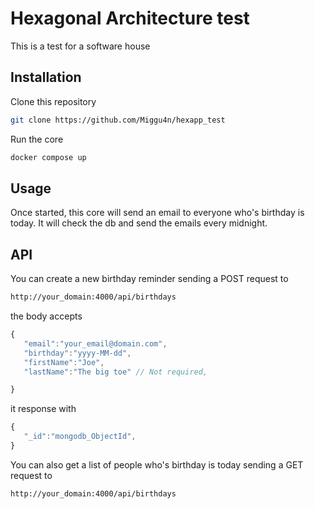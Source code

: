 # Hexagonal Architecture test

This is a test for a software house

## Installation

Clone this repository

```bash
git clone https://github.com/Miggu4n/hexapp_test
```

Run the core

```bash
docker compose up
```

## Usage

Once started, this core will send an email to everyone who's birthday is today. It will check the db and send the emails every midnight.

## API

You can create a new birthday reminder sending a POST request to

```bash
http://your_domain:4000/api/birthdays
```

the body accepts

```typescript
{
   "email":"your_email@domain.com",
   "birthday":"yyyy-MM-dd",
   "firstName":"Joe",
   "lastName":"The big toe" // Not required,

}
```

it response with

```typescript
{
   "_id":"mongodb_ObjectId",
}
```

You can also get a list of people who's birthday is today sending a GET request to

```bash
http://your_domain:4000/api/birthdays
```

